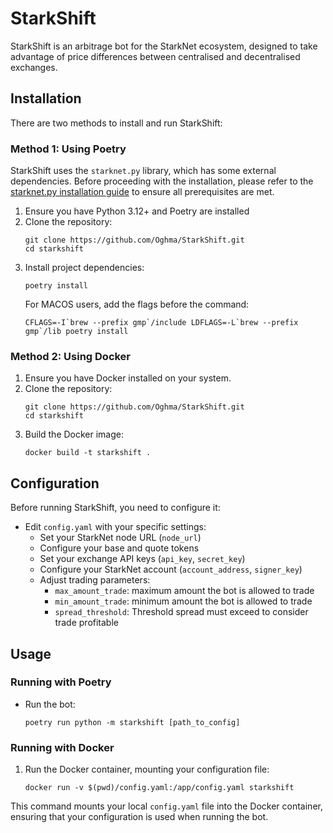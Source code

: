# StarkShift

StarkShift is an arbitrage bot for the StarkNet ecosystem, designed to take
advantage of price differences between centralised and decentralised exchanges.

## Installation

There are two methods to install and run StarkShift:

### Method 1: Using Poetry

StarkShift uses the `starknet.py` library, which has some external dependencies.
Before proceeding with the installation, please refer to the [starknet.py
installation
guide](https://starknetpy.readthedocs.io/en/latest/installation.html) to ensure
all prerequisites are met.

1. Ensure you have Python 3.12+ and Poetry are installed
2. Clone the repository:
   ```
   git clone https://github.com/Oghma/StarkShift.git
   cd starkshift
   ```
3. Install project dependencies:
   ```
   poetry install
   ```
   For MACOS users, add the flags before the command:
   ```
   CFLAGS=-I`brew --prefix gmp`/include LDFLAGS=-L`brew --prefix gmp`/lib poetry install
   ```

### Method 2: Using Docker

1. Ensure you have Docker installed on your system.
2. Clone the repository:
   ```
   git clone https://github.com/Oghma/StarkShift.git
   cd starkshift
   ```
3. Build the Docker image:
   ```
   docker build -t starkshift .
   ```

## Configuration

Before running StarkShift, you need to configure it:

- Edit `config.yaml` with your specific settings:
   - Set your StarkNet node URL (`node_url`)
   - Configure your base and quote tokens
   - Set your exchange API keys (`api_key`, `secret_key`)
   - Configure your StarkNet account (`account_address`, `signer_key`)
   - Adjust trading parameters:
     - `max_amount_trade`: maximum amount the bot is allowed to trade
     - `min_amount_trade`: minimum amount the bot is allowed to trade
     - `spread_threshold`: Threshold spread must exceed to consider trade profitable

## Usage

### Running with Poetry

- Run the bot:
   ```
   poetry run python -m starkshift [path_to_config]
   ```

### Running with Docker

1. Run the Docker container, mounting your configuration file:
   ```
   docker run -v $(pwd)/config.yaml:/app/config.yaml starkshift
   ```

This command mounts your local `config.yaml` file into the Docker container,
ensuring that your configuration is used when running the bot.
